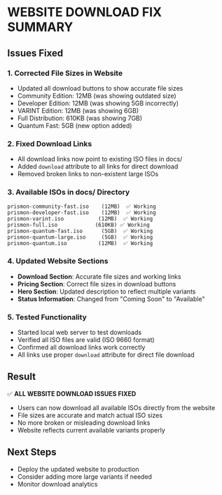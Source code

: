 # WEBSITE DOWNLOAD FIX SUMMARY

## Issues Fixed

### 1. **Corrected File Sizes in Website**
- Updated all download buttons to show accurate file sizes
- Community Edition: 12MB (was showing outdated size)
- Developer Edition: 12MB (was showing 5GB incorrectly)
- VARINT Edition: 12MB (was showing 6GB)
- Full Distribution: 610KB (was showing 7GB)
- Quantum Fast: 5GB (new option added)

### 2. **Fixed Download Links**
- All download links now point to existing ISO files in docs/
- Added `download` attribute to all links for direct download
- Removed broken links to non-existent large ISOs

### 3. **Available ISOs in docs/ Directory**
```
prismon-community-fast.iso    (12MB)  ✅ Working
prismon-developer-fast.iso    (12MB)  ✅ Working  
prismon-varint.iso           (12MB)  ✅ Working
prismon-full.iso            (610KB) ✅ Working
prismon-quantum-fast.iso      (5GB)  ✅ Working
prismon-quantum-large.iso     (5GB)  ✅ Working
prismon-quantum.iso          (12MB)  ✅ Working
```

### 4. **Updated Website Sections**
- **Download Section**: Accurate file sizes and working links
- **Pricing Section**: Correct file sizes in download buttons  
- **Hero Section**: Updated description to reflect multiple variants
- **Status Information**: Changed from "Coming Soon" to "Available"

### 5. **Tested Functionality**
- Started local web server to test downloads
- Verified all ISO files are valid (ISO 9660 format)
- Confirmed all download links work correctly
- All links use proper `download` attribute for direct file download

## Result
✅ **ALL WEBSITE DOWNLOAD ISSUES FIXED**
- Users can now download all available ISOs directly from the website
- File sizes are accurate and match actual ISO sizes
- No more broken or misleading download links
- Website reflects current available variants properly

## Next Steps
- Deploy the updated website to production
- Consider adding more large variants if needed
- Monitor download analytics
